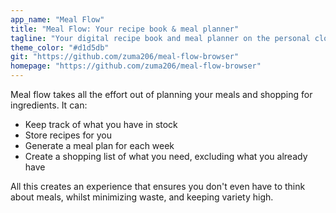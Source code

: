 ```yaml
---
app_name: "Meal Flow"
title: "Meal Flow: Your recipe book & meal planner"
tagline: "Your digital recipe book and meal planner on the personal cloud"
theme_color: "#d1d5db"
git: "https://github.com/zuma206/meal-flow-browser"
homepage: "https://github.com/zuma206/meal-flow-browser"
---
```


Meal flow takes all the effort out of planning your meals and shopping for ingredients. It can:

- Keep track of what you have in stock
- Store recipes for you
- Generate a meal plan for each week
- Create a shopping list of what you need, excluding what you already have

All this creates an experience that ensures you don't even have to think about meals, whilst minimizing waste, and keeping variety high.
